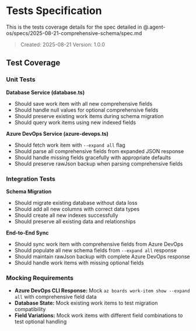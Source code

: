 # Tests Specification

This is the tests coverage details for the spec detailed in @.agent-os/specs/2025-08-21-comprehensive-schema/spec.md

> Created: 2025-08-21
> Version: 1.0.0

## Test Coverage

### Unit Tests

**Database Service (database.ts)**

- Should save work item with all new comprehensive fields
- Should handle null values for optional comprehensive fields
- Should preserve existing work items during schema migration
- Should query work items using new indexed fields

**Azure DevOps Service (azure-devops.ts)**

- Should fetch work item with `--expand all` flag
- Should parse all comprehensive fields from expanded JSON response
- Should handle missing fields gracefully with appropriate defaults
- Should preserve rawJson backup when parsing comprehensive fields

### Integration Tests

**Schema Migration**

- Should migrate existing database without data loss
- Should add all new columns with correct data types
- Should create all new indexes successfully
- Should preserve all existing data and relationships

**End-to-End Sync**

- Should sync work item with comprehensive fields from Azure DevOps
- Should populate all new schema fields from `--expand all` response
- Should maintain rawJson backup with complete Azure DevOps response
- Should handle work items with missing optional fields

### Mocking Requirements

- **Azure DevOps CLI Response:** Mock `az boards work-item show --expand all` with comprehensive field data
- **Database State:** Mock existing work items to test migration compatibility
- **Field Variations:** Mock work items with different field combinations to test optional handling
